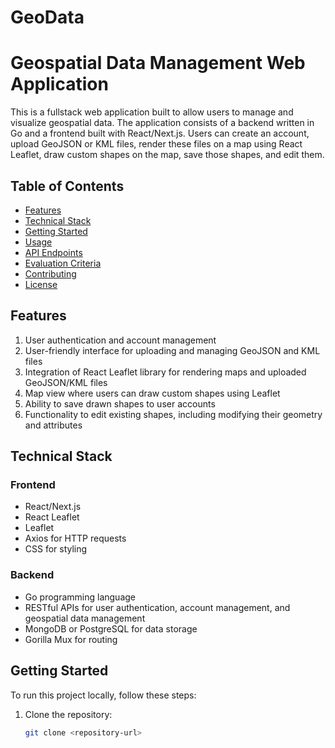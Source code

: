 # GeoData

# Geospatial Data Management Web Application

This is a fullstack web application built to allow users to manage and visualize geospatial data. The application consists of a backend written in Go and a frontend built with React/Next.js. Users can create an account, upload GeoJSON or KML files, render these files on a map using React Leaflet, draw custom shapes on the map, save those shapes, and edit them.

## Table of Contents

- [Features](#features)
- [Technical Stack](#technical-stack)
- [Getting Started](#getting-started)
- [Usage](#usage)
- [API Endpoints](#api-endpoints)
- [Evaluation Criteria](#evaluation-criteria)
- [Contributing](#contributing)
- [License](#license)

## Features

1. User authentication and account management
2. User-friendly interface for uploading and managing GeoJSON and KML files
3. Integration of React Leaflet library for rendering maps and uploaded GeoJSON/KML files
4. Map view where users can draw custom shapes using Leaflet
5. Ability to save drawn shapes to user accounts
6. Functionality to edit existing shapes, including modifying their geometry and attributes

## Technical Stack

### Frontend

- React/Next.js
- React Leaflet
- Leaflet
- Axios for HTTP requests
- CSS for styling

### Backend

- Go programming language
- RESTful APIs for user authentication, account management, and geospatial data management
- MongoDB or PostgreSQL for data storage
- Gorilla Mux for routing

## Getting Started

To run this project locally, follow these steps:

1. Clone the repository:

   ```bash
   git clone <repository-url>
